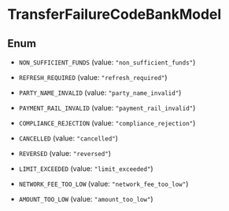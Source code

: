 

# TransferFailureCodeBankModel

## Enum


* `NON_SUFFICIENT_FUNDS` (value: `"non_sufficient_funds"`)

* `REFRESH_REQUIRED` (value: `"refresh_required"`)

* `PARTY_NAME_INVALID` (value: `"party_name_invalid"`)

* `PAYMENT_RAIL_INVALID` (value: `"payment_rail_invalid"`)

* `COMPLIANCE_REJECTION` (value: `"compliance_rejection"`)

* `CANCELLED` (value: `"cancelled"`)

* `REVERSED` (value: `"reversed"`)

* `LIMIT_EXCEEDED` (value: `"limit_exceeded"`)

* `NETWORK_FEE_TOO_LOW` (value: `"network_fee_too_low"`)

* `AMOUNT_TOO_LOW` (value: `"amount_too_low"`)



